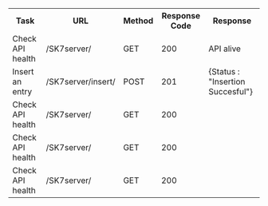 <table border="0">
  <tr>
    <th> Task </th>
    <th> URL </th>
    <th> Method </th>
    <th> Response Code </th>
    <th> Response </th>
  </tr>
  <tr>
    <td> Check API health </td>
    <td> /SK7server/ </td>
    <td> GET </td>
    <td> 200 </td>
    <td> API alive </td>
  </tr>
    <tr>
    <td> Insert an entry </td>
    <td> /SK7server/insert/ </td>
    <td> POST </td>
    <td> 201 </td>
    <td> {Status : "Insertion Succesful"} </td>
  </tr>
    <tr>
    <td> Check API health </td>
    <td> /SK7server/ </td>
    <td> GET </td>
    <td> 200 </td>
  </tr>
    <tr>
    <td> Check API health </td>
    <td> /SK7server/ </td>
    <td> GET </td>
    <td> 200 </td>
  </tr>
    <tr>
    <td> Check API health </td>
    <td> /SK7server/ </td>
    <td> GET </td>
    <td> 200 </td>
  </tr>

